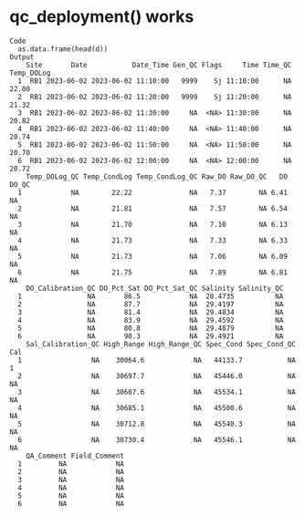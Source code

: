 # qc_deployment() works

    Code
      as.data.frame(head(d))
    Output
        Site       Date           Date_Time Gen_QC Flags     Time Time_QC Temp_DOLog
      1  RB1 2023-06-02 2023-06-02 11:10:00   9999    Sj 11:10:00      NA      22.00
      2  RB1 2023-06-02 2023-06-02 11:20:00   9999    Sj 11:20:00      NA      21.32
      3  RB1 2023-06-02 2023-06-02 11:30:00     NA  <NA> 11:30:00      NA      20.82
      4  RB1 2023-06-02 2023-06-02 11:40:00     NA  <NA> 11:40:00      NA      20.74
      5  RB1 2023-06-02 2023-06-02 11:50:00     NA  <NA> 11:50:00      NA      20.70
      6  RB1 2023-06-02 2023-06-02 12:00:00     NA  <NA> 12:00:00      NA      20.72
        Temp_DOLog_QC Temp_CondLog Temp_CondLog_QC Raw_DO Raw_DO_QC   DO DO_QC
      1            NA        22.22              NA   7.37        NA 6.41    NA
      2            NA        21.81              NA   7.57        NA 6.54    NA
      3            NA        21.70              NA   7.10        NA 6.13    NA
      4            NA        21.73              NA   7.33        NA 6.33    NA
      5            NA        21.73              NA   7.06        NA 6.09    NA
      6            NA        21.75              NA   7.89        NA 6.81    NA
        DO_Calibration_QC DO_Pct_Sat DO_Pct_Sat_QC Salinity Salinity_QC
      1                NA       86.5            NA  28.4735          NA
      2                NA       87.7            NA  29.4197          NA
      3                NA       81.4            NA  29.4834          NA
      4                NA       83.9            NA  29.4592          NA
      5                NA       80.8            NA  29.4879          NA
      6                NA       90.3            NA  29.4921          NA
        Sal_Calibration_QC High_Range High_Range_QC Spec_Cond Spec_Cond_QC Cal
      1                 NA    30064.6            NA   44133.7           NA   1
      2                 NA    30697.7            NA   45446.0           NA  NA
      3                 NA    30687.6            NA   45534.1           NA  NA
      4                 NA    30685.1            NA   45500.6           NA  NA
      5                 NA    30712.8            NA   45540.3           NA  NA
      6                 NA    30730.4            NA   45546.1           NA  NA
        QA_Comment Field_Comment
      1         NA            NA
      2         NA            NA
      3         NA            NA
      4         NA            NA
      5         NA            NA
      6         NA            NA

